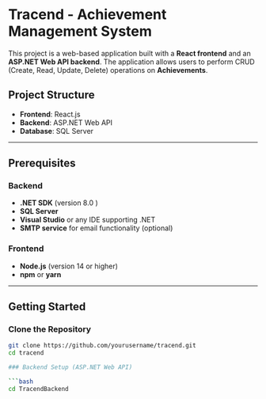 # Tracend - Achievement Management System

This project is a web-based application built with a **React frontend** and an **ASP.NET Web API backend**. The application allows users to perform CRUD (Create, Read, Update, Delete) operations on **Achievements**.

## Project Structure

- **Frontend**: React.js
- **Backend**: ASP.NET Web API
- **Database**: SQL Server

---

## Prerequisites

### Backend
- **.NET SDK** (version 8.0 )
- **SQL Server**
- **Visual Studio** or any IDE supporting .NET
- **SMTP service** for email functionality (optional)

### Frontend
- **Node.js** (version 14 or higher)
- **npm** or **yarn**

---

## Getting Started

### Clone the Repository

```bash
git clone https://github.com/yourusername/tracend.git
cd tracend

### Backend Setup (ASP.NET Web API)

```bash
cd TracendBackend
